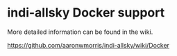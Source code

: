 # indi-allsky Docker support

More detailed information can be found in the wiki.

https://github.com/aaronwmorris/indi-allsky/wiki/Docker


